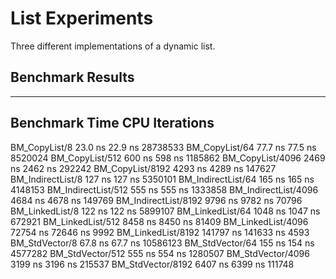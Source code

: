 # List Experiments

Three different implementations of a dynamic list.

## Benchmark Results

---------------------------------------------------------------
Benchmark                     Time             CPU   Iterations
---------------------------------------------------------------
BM_CopyList/8              23.0 ns         22.9 ns     28738533
BM_CopyList/64             77.7 ns         77.5 ns      8520024
BM_CopyList/512             600 ns          598 ns      1185862
BM_CopyList/4096           2469 ns         2462 ns       292242
BM_CopyList/8192           4293 ns         4289 ns       147627
BM_IndirectList/8           127 ns          127 ns      5350101
BM_IndirectList/64          165 ns          165 ns      4148153
BM_IndirectList/512         555 ns          555 ns      1333858
BM_IndirectList/4096       4684 ns         4678 ns       149769
BM_IndirectList/8192       9796 ns         9782 ns        70796
BM_LinkedList/8             122 ns          122 ns      5899107
BM_LinkedList/64           1048 ns         1047 ns       672921
BM_LinkedList/512          8458 ns         8450 ns        81409
BM_LinkedList/4096        72754 ns        72646 ns         9992
BM_LinkedList/8192       141797 ns       141633 ns         4593
BM_StdVector/8             67.8 ns         67.7 ns     10586123
BM_StdVector/64             155 ns          154 ns      4577282
BM_StdVector/512            555 ns          554 ns      1280507
BM_StdVector/4096          3199 ns         3196 ns       215537
BM_StdVector/8192          6407 ns         6399 ns       111748
